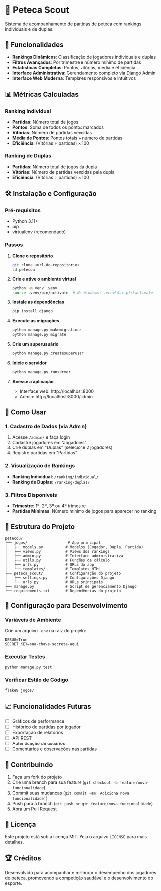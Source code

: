 # 🏓 Peteca Scout

Sistema de acompanhamento de partidas de peteca com rankings individuais e de duplas.

## 🚀 Funcionalidades

- **Rankings Dinâmicos**: Classificação de jogadores individuais e duplas
- **Filtros Avançados**: Por trimestre e número mínimo de partidas
- **Estatísticas Completas**: Pontos, vitórias, média e eficiência
- **Interface Administrativa**: Gerenciamento completo via Django Admin
- **Interface Web Moderna**: Templates responsivos e intuitivos

## 📊 Métricas Calculadas

### Ranking Individual
- **Partidas**: Número total de jogos
- **Pontos**: Soma de todos os pontos marcados
- **Vitórias**: Número de partidas vencidas
- **Média de Pontos**: Pontos totais ÷ número de partidas
- **Eficiência**: (Vitórias ÷ partidas) × 100

### Ranking de Duplas
- **Partidas**: Número total de jogos da dupla
- **Vitórias**: Número de partidas vencidas pela dupla
- **Eficiência**: (Vitórias ÷ partidas) × 100

## 🛠️ Instalação e Configuração

### Pré-requisitos
- Python 3.11+
- pip
- virtualenv (recomendado)

### Passos

1. **Clone o repositório**
   ```bash
   git clone <url-do-repositorio>
   cd petecou
   ```

2. **Crie e ative o ambiente virtual**
   ```bash
   python -m venv .venv
   source .venv/bin/activate  # No Windows: .venv\Scripts\activate
   ```

3. **Instale as dependências**
   ```bash
   pip install django
   ```

4. **Execute as migrações**
   ```bash
   python manage.py makemigrations
   python manage.py migrate
   ```

5. **Crie um superusuário**
   ```bash
   python manage.py createsuperuser
   ```

6. **Inicie o servidor**
   ```bash
   python manage.py runserver
   ```

7. **Acesse a aplicação**
   - Interface web: http://localhost:8000
   - Admin: http://localhost:8000/admin

## 🎯 Como Usar

### 1. Cadastro de Dados (via Admin)
1. Acesse `/admin/` e faça login
2. Cadastre jogadores em "Jogadores"
3. Crie duplas em "Duplas" (selecione 2 jogadores)
4. Registre partidas em "Partidas"

### 2. Visualização de Rankings
- **Ranking Individual**: `/ranking/individual/`
- **Ranking de Duplas**: `/ranking/duplas/`

### 3. Filtros Disponíveis
- **Trimestre**: 1º, 2º, 3º ou 4º trimestre
- **Partidas Mínimas**: Número mínimo de jogos para aparecer no ranking

## 📁 Estrutura do Projeto

```
petecou/
├── jogos/                  # App principal
│   ├── models.py          # Modelos (Jogador, Dupla, Partida)
│   ├── views.py           # Views dos rankings
│   ├── admin.py           # Interface administrativa
│   ├── utils.py           # Funções de cálculo
│   ├── urls.py            # URLs do app
│   └── templates/         # Templates HTML
├── peteca_scout/          # Configuração do projeto
│   ├── settings.py        # Configurações Django
│   └── urls.py            # URLs principais
├── manage.py              # Script de gerenciamento Django
└── requirements.txt       # Dependências do projeto
```

## 🔧 Configuração para Desenvolvimento

### Variáveis de Ambiente
Crie um arquivo `.env` na raiz do projeto:
```env
DEBUG=True
SECRET_KEY=sua-chave-secreta-aqui
```

### Executar Testes
```bash
python manage.py test
```

### Verificar Estilo de Código
```bash
flake8 jogos/
```

## 📈 Funcionalidades Futuras

- [ ] Gráficos de performance
- [ ] Histórico de partidas por jogador
- [ ] Exportação de relatórios
- [ ] API REST
- [ ] Autenticação de usuários
- [ ] Comentários e observações nas partidas

## 🤝 Contribuindo

1. Faça um fork do projeto
2. Crie uma branch para sua feature (`git checkout -b feature/nova-funcionalidade`)
3. Commit suas mudanças (`git commit -am 'Adiciona nova funcionalidade'`)
4. Push para a branch (`git push origin feature/nova-funcionalidade`)
5. Abra um Pull Request

## 📝 Licença

Este projeto está sob a licença MIT. Veja o arquivo `LICENSE` para mais detalhes.

## 🏆 Créditos

Desenvolvido para acompanhar e melhorar o desempenho dos jogadores de peteca, promovendo a competição saudável e o desenvolvimento do esporte.
